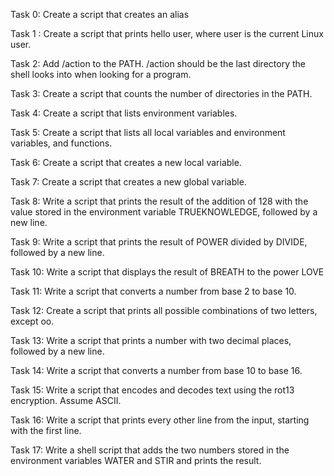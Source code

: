 Task 0: Create a script that creates an alias



Task 1 : Create a script that prints hello user, where user is the current Linux user.



Task 2: Add /action to the PATH. /action should be the last directory the shell looks into when looking for a program.



Task 3: Create a script that counts the number of directories in the PATH.



Task 4: Create a script that lists environment variables.



Task 5: Create a script that lists all local variables and environment variables, and functions.



Task 6: Create a script that creates a new local variable.



Task 7: Create a script that creates a new global variable.



Task 8: Write a script that prints the result of the addition of 128 with the value stored in the environment variable TRUEKNOWLEDGE, followed by a new line.



Task 9: Write a script that prints the result of POWER divided by DIVIDE, followed by a new line.



Task 10: Write a script that displays the result of BREATH to the power LOVE



Task 11: Write a script that converts a number from base 2 to base 10.



Task 12: Create a script that prints all possible combinations of two letters, except oo.



Task 13: Write a script that prints a number with two decimal places, followed by a new line.



Task 14: Write a script that converts a number from base 10 to base 16.



Task 15: Write a script that encodes and decodes text using the rot13 encryption. Assume ASCII.



Task 16: Write a script that prints every other line from the input, starting with the first line.



Task 17: Write a shell script that adds the two numbers stored in the environment variables WATER and STIR and prints the result.
